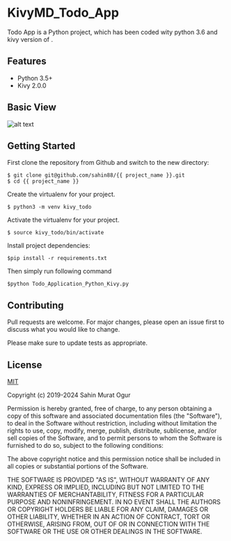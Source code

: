 # KivyMD_Todo_App


Todo App is a Python project, which has been coded wity python 3.6 and kivy version of .


## Features
  -  Python 3.5+
  -  Kivy 2.0.0

##  Basic View
![alt text](https://github.com/sahin88/KivyMD_Todo_Pingpong_Projects/blob/main/Todo_Application_Python_Kivy.png)



## Getting Started
First clone the repository from Github and switch to the new directory:
```
$ git clone git@github.com/sahin88/{{ project_name }}.git
$ cd {{ project_name }}
```
Create the virtualenv for your project.
```
$ python3 -m venv kivy_todo

```

Activate the virtualenv for your project.
```
$ source kivy_todo/bin/activate

```
Install project dependencies:
```
$pip install -r requirements.txt

```

Then simply run following command
```
$python Todo_Application_Python_Kivy.py

```


## Contributing
Pull requests are welcome. For major changes, please open an issue first to discuss what you would like to change.

Please make sure to update tests as appropriate.

## License
[MIT](https://choosealicense.com/licenses/mit/)

Copyright (c) 2019-2024 Sahin Murat Ogur

Permission is hereby granted, free of charge, to any person obtaining a copy of this software and associated documentation files (the "Software"),
to deal in the Software without restriction, including without limitation the rights to use, copy, modify, merge, publish, distribute, sublicense, and/or sell copies of the Software, and to permit persons to whom the Software is furnished to do so, subject to the following conditions:

The above copyright notice and this permission notice shall be included in all copies or substantial portions of the Software.

THE SOFTWARE IS PROVIDED "AS IS", WITHOUT WARRANTY OF ANY KIND, EXPRESS OR IMPLIED, INCLUDING BUT NOT LIMITED TO THE WARRANTIES OF MERCHANTABILITY, FITNESS FOR A PARTICULAR PURPOSE AND NONINFRINGEMENT. IN NO EVENT SHALL THE AUTHORS OR COPYRIGHT HOLDERS BE LIABLE FOR ANY CLAIM, DAMAGES OR OTHER LIABILITY, 
WHETHER IN AN ACTION OF CONTRACT, TORT OR OTHERWISE, ARISING FROM, OUT OF OR IN CONNECTION WITH THE SOFTWARE OR THE USE OR OTHER DEALINGS IN THE SOFTWARE.
